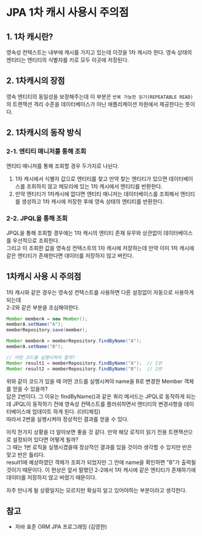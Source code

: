 # JPA 1차 캐시 사용시 주의점

## 1. 1차 캐시란?
영속성 컨텍스트는 내부에 캐시를 가지고 있는데 이것을 1차 캐시라 한다.
영속 상태의 엔티티는 엔티티의 식별자를 키로 모두 이곳에 저장된다.

## 2. 1차캐시의 장점
영속 엔티티의 동일성을 보장해주는데 이 부분은 `반복 가능한 읽기(REPEATABLE READ)` 의 트랜잭션 격리 수준을 
데이터베이스가 아닌 애플리케이션 차원에서 제공한다는 뜻이다.

## 2. 1차캐시의 동작 방식

### 2-1. 엔티티 매니저를 통해 조회
엔티티 매니저를 통해 조회할 경우 두가지로 나뉜다.
1. 1차 캐시에서 식별자 값으로 엔티티를 찾고 만약 찾는 엔티티가 있으면 데이터베이스를 조회하지 않고 메모리에 있는 1차 캐시에서 엔티티를 반환한다.
2. 만약 엔티티가 1차캐시에 없다면 엔티티 매니저는 데이터베이스를 조회해서 엔티티를 생성하고 1차 캐시에 저장한 후에 영속 상태의 엔티티를 반환한다.

### 2-2. JPQL을 통해 조회
JPQL을 통해 조회할 경우에는 1차 캐시의 엔티티 존재 유무와 상관없이 데이터베이스를 우선적으로 조회한다.  
그리고 이 조회한 값을 영속성 컨텍스트의 1차 캐시에 저장하는데 만약 이미 1차 캐시에 같은 엔티티가 존재한다면 데이터를 저장하지 않고 버린다. 

## 1차캐시 사용 시 주의점
1차 캐시와 같은 경우는 영속성 컨텍스트를 사용하면 다른 설정없이 자동으로 사용하게 되는데  
2-2와 같은 부분을 조심해야한다.
```java
Member memberA = new Member();
memberA.setName("A");
memberRepository.save(member);

Member memberA = memberRepository.findByName("A");
memberA.setName("B");

// 어떤 코드를 실행시켜야 할까?
Member result1 = memberRepository.findByName("A");  // 1번
Member result2 = memberRepository.findByName("B");  // 2번
```
위와 같이 코드가 있을 때 어떤 코드를 실행시켜야 name을 B로 변경한 Member 객체를 얻을 수 있을까?  
답은 2번이다. 그 이유는 findByName()과 같은 쿼리 메서드는 JPQL로 동작하게 되는데 JPQL이 동작하기 전에 
영속성 컨텍스트를 플러쉬하면서 엔티티의 변경사항을 데이터베이스에 업데이트 하게 된다. (더티체킹)  
따라서 2번을 실행시켜야 정상적인 결과를 얻을 수 있다. 


아직 한가지 상황을 더 알아보면 좋을 것 같다. 만약 해당 로직이 읽기 전용 트랜잭션으로 설정되어 있다면 어떻게 될까?  
그 때는 1번 로직을 실행시켰을때 정상적인 결과를 있을 것이라 생각할 수 있지만 반은 맞고 반은 틀리다.  
result1에 예상하였던 객체가 조회가 되었지만 그 안에 name을 확인하면 "B"가 출력될 것이기 때문이다.
이 현상은 앞서 말했던 2-2에서 1차 캐시에 같은 엔티티가 존재하기에 데이터를 저장하지 않고 버렸기 때문이다.


자주 만나게 될 상황일지는 모르지만 확실히 알고 있어야하는 부분이라고 생각한다. 


## 참고
- 자바 표준 ORM JPA 프로그래밍 (김영한)
